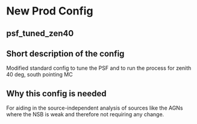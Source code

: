 # New Prod Config 

## psf_tuned_zen40

## Short description of the config

Modified standard config to tune the PSF and to run the process for zenith 40 deg, south pointing MC

## Why this config is needed 

For aiding in the source-independent analysis of sources like the AGNs where the NSB is weak and therefore not requiring any change.
